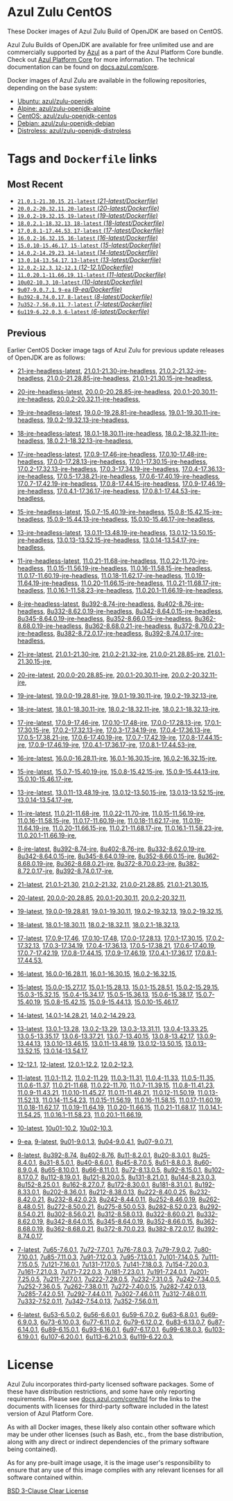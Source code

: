 Azul Zulu CentOS
================

These Docker images of Azul Zulu Build of OpenJDK are based on CentOS.

Azul Zulu Builds of OpenJDK are available for free unlimited use and are commercially supported by [Azul][1] as a part of the Azul Platform Core bundle.
                                Check out [Azul Platform Core][2] for more information. The technical documentation can be found on [docs.azul.com/core][3].

Docker images of Azul Zulu are available in the following repositories, depending on the base system:

  * [Ubuntu: azul/zulu-openjdk][4]
  * [Alpine: azul/zulu-openjdk-alpine][5]
  * [CentOS: azul/zulu-openjdk-centos][6]
  * [Debian: azul/zulu-openjdk-debian][7]
  * [Distroless: azul/zulu-openjdk-distroless][8]

Tags and `Dockerfile` links
===========================

Most Recent
-----------

 
   * [`21.0.1-21.30.15`, `21-latest` (*21-latest/Dockerfile)*][11]
   * [`20.0.2-20.32.11`, `20-latest` (*20-latest/Dockerfile)*][26]
   * [`19.0.2-19.32.15`, `19-latest` (*19-latest/Dockerfile)*][38]
   * [`18.0.2.1-18.32.13`, `18-latest` (*18-latest/Dockerfile)*][51]
   * [`17.0.8.1-17.44.53`, `17-latest` (*17-latest/Dockerfile)*][63]
   * [`16.0.2-16.32.15`, `16-latest` (*16-latest/Dockerfile)*][108]
   * [`15.0.10-15.46.17`, `15-latest` (*15-latest/Dockerfile)*][116]
   * [`14.0.2-14.29.23`, `14-latest` (*14-latest/Dockerfile)*][139]
   * [`13.0.14-13.54.17`, `13-latest` (*13-latest/Dockerfile)*][142]
   * [`12.0.2-12.3`, `12-12.1` (*12-12.1/Dockerfile)*][167]
   * [`11.0.20.1-11.66.19`, `11-latest` (*11-latest/Dockerfile)*][171]
   * [`10u02-10.3`, `10-latest` (*10-latest/Dockerfile)*][222]
   * [`9u07-9.0.7.1`, `9-ea` (*9-ea/Dockerfile)*][225]
   * [`8u392-8.74.0.17`, `8-latest` (*8-latest/Dockerfile)*][230]
   * [`7u352-7.56.0.11`, `7-latest` (*7-latest/Dockerfile)*][303]
   * [`6u119-6.22.0.3`, `6-latest` (*6-latest/Dockerfile)*][338]

Previous
--------

Earlier CentOS Docker image tags of Azul Zulu for previous update releases of OpenJDK are as follows:


  * [21-jre-headless-latest][21],
  [21.0.1-21.30-jre-headless][22],
  [21.0.2-21.32-jre-headless][23],
  [21.0.0-21.28.85-jre-headless][24],
  [21.0.1-21.30.15-jre-headless][25],
  
  * [20-jre-headless-latest][34],
  [20.0.0-20.28.85-jre-headless][35],
  [20.0.1-20.30.11-jre-headless][36],
  [20.0.2-20.32.11-jre-headless][37],
  
  * [19-jre-headless-latest][47],
  [19.0.0-19.28.81-jre-headless][48],
  [19.0.1-19.30.11-jre-headless][49],
  [19.0.2-19.32.13-jre-headless][50],
  
  * [18-jre-headless-latest][59],
  [18.0.1-18.30.11-jre-headless][60],
  [18.0.2-18.32.11-jre-headless][61],
  [18.0.2.1-18.32.13-jre-headless][62],
  
  * [17-jre-headless-latest][93],
  [17.0.9-17.46-jre-headless][94],
  [17.0.10-17.48-jre-headless][95],
  [17.0.0-17.28.13-jre-headless][96],
  [17.0.1-17.30.15-jre-headless][97],
  [17.0.2-17.32.13-jre-headless][98],
  [17.0.3-17.34.19-jre-headless][99],
  [17.0.4-17.36.13-jre-headless][100],
  [17.0.5-17.38.21-jre-headless][101],
  [17.0.6-17.40.19-jre-headless][102],
  [17.0.7-17.42.19-jre-headless][103],
  [17.0.8-17.44.15-jre-headless][104],
  [17.0.9-17.46.19-jre-headless][105],
  [17.0.4.1-17.36.17-jre-headless][106],
  [17.0.8.1-17.44.53-jre-headless][107],
  
  * [15-jre-headless-latest][134],
  [15.0.7-15.40.19-jre-headless][135],
  [15.0.8-15.42.15-jre-headless][136],
  [15.0.9-15.44.13-jre-headless][137],
  [15.0.10-15.46.17-jre-headless][138],
  
  * [13-jre-headless-latest][162],
  [13.0.11-13.48.19-jre-headless][163],
  [13.0.12-13.50.15-jre-headless][164],
  [13.0.13-13.52.15-jre-headless][165],
  [13.0.14-13.54.17-jre-headless][166],
  
  * [11-jre-headless-latest][208],
  [11.0.21-11.68-jre-headless][211],
  [11.0.22-11.70-jre-headless][212],
  [11.0.15-11.56.19-jre-headless][213],
  [11.0.16-11.58.15-jre-headless][214],
  [11.0.17-11.60.19-jre-headless][215],
  [11.0.18-11.62.17-jre-headless][216],
  [11.0.19-11.64.19-jre-headless][217],
  [11.0.20-11.66.15-jre-headless][218],
  [11.0.21-11.68.17-jre-headless][219],
  [11.0.16.1-11.58.23-jre-headless][220],
  [11.0.20.1-11.66.19-jre-headless][221],
  
  * [8-jre-headless-latest][291],
  [8u392-8.74-jre-headless][292],
  [8u402-8.76-jre-headless][293],
  [8u332-8.62.0.19-jre-headless][294],
  [8u342-8.64.0.15-jre-headless][295],
  [8u345-8.64.0.19-jre-headless][296],
  [8u352-8.66.0.15-jre-headless][297],
  [8u362-8.68.0.19-jre-headless][298],
  [8u362-8.68.0.21-jre-headless][299],
  [8u372-8.70.0.23-jre-headless][300],
  [8u382-8.72.0.17-jre-headless][301],
  [8u392-8.74.0.17-jre-headless][302],
  
  * [21-jre-latest][14],
  [21.0.1-21.30-jre][17],
  [21.0.2-21.32-jre][18],
  [21.0.0-21.28.85-jre][19],
  [21.0.1-21.30.15-jre][20],
  
  * [20-jre-latest][27],
  [20.0.0-20.28.85-jre][31],
  [20.0.1-20.30.11-jre][32],
  [20.0.2-20.32.11-jre][33],
  
  * [19-jre-latest][39],
  [19.0.0-19.28.81-jre][44],
  [19.0.1-19.30.11-jre][45],
  [19.0.2-19.32.13-jre][46],
  
  * [18-jre-latest][52],
  [18.0.1-18.30.11-jre][56],
  [18.0.2-18.32.11-jre][57],
  [18.0.2.1-18.32.13-jre][58],
  
  * [17-jre-latest][65],
  [17.0.9-17.46-jre][77],
  [17.0.10-17.48-jre][78],
  [17.0.0-17.28.13-jre][81],
  [17.0.1-17.30.15-jre][82],
  [17.0.2-17.32.13-jre][83],
  [17.0.3-17.34.19-jre][84],
  [17.0.4-17.36.13-jre][85],
  [17.0.5-17.38.21-jre][86],
  [17.0.6-17.40.19-jre][87],
  [17.0.7-17.42.19-jre][88],
  [17.0.8-17.44.15-jre][89],
  [17.0.9-17.46.19-jre][90],
  [17.0.4.1-17.36.17-jre][91],
  [17.0.8.1-17.44.53-jre][92],
  
  * [16-jre-latest][109],
  [16.0.0-16.28.11-jre][113],
  [16.0.1-16.30.15-jre][114],
  [16.0.2-16.32.15-jre][115],
  
  * [15-jre-latest][117],
  [15.0.7-15.40.19-jre][130],
  [15.0.8-15.42.15-jre][131],
  [15.0.9-15.44.13-jre][132],
  [15.0.10-15.46.17-jre][133],
  
  * [13-jre-latest][145],
  [13.0.11-13.48.19-jre][158],
  [13.0.12-13.50.15-jre][159],
  [13.0.13-13.52.15-jre][160],
  [13.0.14-13.54.17-jre][161],
  
  * [11-jre-latest][178],
  [11.0.21-11.68-jre][196],
  [11.0.22-11.70-jre][197],
  [11.0.15-11.56.19-jre][201],
  [11.0.16-11.58.15-jre][202],
  [11.0.17-11.60.19-jre][203],
  [11.0.18-11.62.17-jre][204],
  [11.0.19-11.64.19-jre][205],
  [11.0.20-11.66.15-jre][206],
  [11.0.21-11.68.17-jre][207],
  [11.0.16.1-11.58.23-jre][209],
  [11.0.20.1-11.66.19-jre][210],
  
  * [8-jre-latest][233],
  [8u392-8.74-jre][257],
  [8u402-8.76-jre][258],
  [8u332-8.62.0.19-jre][282],
  [8u342-8.64.0.15-jre][283],
  [8u345-8.64.0.19-jre][284],
  [8u352-8.66.0.15-jre][285],
  [8u362-8.68.0.19-jre][286],
  [8u362-8.68.0.21-jre][287],
  [8u372-8.70.0.23-jre][288],
  [8u382-8.72.0.17-jre][289],
  [8u392-8.74.0.17-jre][290],
  
  * [21-latest][11],
  [21.0.1-21.30][12],
  [21.0.2-21.32][13],
  [21.0.0-21.28.85][15],
  [21.0.1-21.30.15][16],
  
  * [20-latest][26],
  [20.0.0-20.28.85][28],
  [20.0.1-20.30.11][29],
  [20.0.2-20.32.11][30],
  
  * [19-latest][38],
  [19.0.0-19.28.81][40],
  [19.0.1-19.30.11][41],
  [19.0.2-19.32.13][42],
  [19.0.2-19.32.15][43],
  
  * [18-latest][51],
  [18.0.1-18.30.11][53],
  [18.0.2-18.32.11][54],
  [18.0.2.1-18.32.13][55],
  
  * [17-latest][63],
  [17.0.9-17.46][64],
  [17.0.10-17.48][66],
  [17.0.0-17.28.13][67],
  [17.0.1-17.30.15][68],
  [17.0.2-17.32.13][69],
  [17.0.3-17.34.19][70],
  [17.0.4-17.36.13][71],
  [17.0.5-17.38.21][72],
  [17.0.6-17.40.19][73],
  [17.0.7-17.42.19][74],
  [17.0.8-17.44.15][75],
  [17.0.9-17.46.19][76],
  [17.0.4.1-17.36.17][79],
  [17.0.8.1-17.44.53][80],
  
  * [16-latest][108],
  [16.0.0-16.28.11][110],
  [16.0.1-16.30.15][111],
  [16.0.2-16.32.15][112],
  
  * [15-latest][116],
  [15.0.0-15.27.17][118],
  [15.0.1-15.28.13][119],
  [15.0.1-15.28.51][120],
  [15.0.2-15.29.15][121],
  [15.0.3-15.32.15][122],
  [15.0.4-15.34.17][123],
  [15.0.5-15.36.13][124],
  [15.0.6-15.38.17][125],
  [15.0.7-15.40.19][126],
  [15.0.8-15.42.15][127],
  [15.0.9-15.44.13][128],
  [15.0.10-15.46.17][129],
  
  * [14-latest][139],
  [14.0.1-14.28.21][140],
  [14.0.2-14.29.23][141],
  
  * [13-latest][142],
  [13.0.1-13.28][143],
  [13.0.2-13.29][144],
  [13.0.3-13.31.11][146],
  [13.0.4-13.33.25][147],
  [13.0.5-13.35.17][148],
  [13.0.6-13.37.21][149],
  [13.0.7-13.40.15][150],
  [13.0.8-13.42.17][151],
  [13.0.9-13.44.13][152],
  [13.0.10-13.46.15][153],
  [13.0.11-13.48.19][154],
  [13.0.12-13.50.15][155],
  [13.0.13-13.52.15][156],
  [13.0.14-13.54.17][157],
  
  * [12-12.1][167],
  [12-latest][168],
  [12.0.1-12.2][169],
  [12.0.2-12.3][170],
  
  * [11-latest][171],
  [11.0.1-11.2][172],
  [11.0.2-11.29][173],
  [11.0.3-11.31][174],
  [11.0.4-11.33][175],
  [11.0.5-11.35][176],
  [11.0.6-11.37][177],
  [11.0.21-11.68][179],
  [11.0.22-11.70][180],
  [11.0.7-11.39.15][181],
  [11.0.8-11.41.23][182],
  [11.0.9-11.43.21][183],
  [11.0.10-11.45.27][184],
  [11.0.11-11.48.21][185],
  [11.0.12-11.50.19][186],
  [11.0.13-11.52.13][187],
  [11.0.14-11.54.23][188],
  [11.0.15-11.56.19][189],
  [11.0.16-11.58.15][190],
  [11.0.17-11.60.19][191],
  [11.0.18-11.62.17][192],
  [11.0.19-11.64.19][193],
  [11.0.20-11.66.15][194],
  [11.0.21-11.68.17][195],
  [11.0.14.1-11.54.25][198],
  [11.0.16.1-11.58.23][199],
  [11.0.20.1-11.66.19][200],
  
  * [10-latest][222],
  [10u01-10.2][223],
  [10u02-10.3][224],
  
  * [9-ea][225],
  [9-latest][226],
  [9u01-9.0.1.3][227],
  [9u04-9.0.4.1][228],
  [9u07-9.0.7.1][229],
  
  * [8-latest][230],
  [8u392-8.74][231],
  [8u402-8.76][232],
  [8u11-8.2.0.1][234],
  [8u20-8.3.0.1][235],
  [8u25-8.4.0.1][236],
  [8u31-8.5.0.1][237],
  [8u40-8.6.0.1][238],
  [8u45-8.7.0.5][239],
  [8u51-8.8.0.3][240],
  [8u60-8.9.0.4][241],
  [8u65-8.10.0.1][242],
  [8u66-8.11.0.1][243],
  [8u72-8.13.0.5][244],
  [8u92-8.15.0.1][245],
  [8u102-8.17.0.7][246],
  [8u112-8.19.0.1][247],
  [8u121-8.20.0.5][248],
  [8u131-8.21.0.1][249],
  [8u144-8.23.0.3][250],
  [8u152-8.25.0.1][251],
  [8u162-8.27.0.7][252],
  [8u172-8.30.0.1][253],
  [8u181-8.31.0.1][254],
  [8u192-8.33.0.1][255],
  [8u202-8.36.0.1][256],
  [8u212-8.38.0.13][259],
  [8u222-8.40.0.25][260],
  [8u232-8.42.0.21][261],
  [8u232-8.42.0.23][262],
  [8u242-8.44.0.11][263],
  [8u252-8.46.0.19][264],
  [8u262-8.48.0.51][265],
  [8u272-8.50.0.21][266],
  [8u275-8.50.0.53][267],
  [8u282-8.52.0.23][268],
  [8u292-8.54.0.21][269],
  [8u302-8.56.0.21][270],
  [8u312-8.58.0.13][271],
  [8u322-8.60.0.21][272],
  [8u332-8.62.0.19][273],
  [8u342-8.64.0.15][274],
  [8u345-8.64.0.19][275],
  [8u352-8.66.0.15][276],
  [8u362-8.68.0.19][277],
  [8u362-8.68.0.21][278],
  [8u372-8.70.0.23][279],
  [8u382-8.72.0.17][280],
  [8u392-8.74.0.17][281],
  
  * [7-latest][303],
  [7u65-7.6.0.1][304],
  [7u72-7.7.0.1][305],
  [7u76-7.8.0.3][306],
  [7u79-7.9.0.2][307],
  [7u80-7.10.0.1][308],
  [7u85-7.11.0.3][309],
  [7u91-7.12.0.3][310],
  [7u95-7.13.0.1][311],
  [7u101-7.14.0.5][312],
  [7u111-7.15.0.5][313],
  [7u121-7.16.0.1][314],
  [7u131-7.17.0.5][315],
  [7u141-7.18.0.3][316],
  [7u154-7.20.0.3][317],
  [7u161-7.21.0.3][318],
  [7u171-7.22.0.3][319],
  [7u181-7.23.0.1][320],
  [7u191-7.24.0.1][321],
  [7u201-7.25.0.5][322],
  [7u211-7.27.0.1][323],
  [7u222-7.29.0.5][324],
  [7u232-7.31.0.5][325],
  [7u242-7.34.0.5][326],
  [7u252-7.36.0.5][327],
  [7u262-7.38.0.11][328],
  [7u272-7.40.0.15][329],
  [7u282-7.42.0.13][330],
  [7u285-7.42.0.51][331],
  [7u292-7.44.0.11][332],
  [7u302-7.46.0.11][333],
  [7u312-7.48.0.11][334],
  [7u332-7.52.0.11][335],
  [7u342-7.54.0.13][336],
  [7u352-7.56.0.11][337],
  
  * [6-latest][338],
  [6u53-6.5.0.2][339],
  [6u56-6.6.0.1][340],
  [6u59-6.7.0.2][341],
  [6u63-6.8.0.1][342],
  [6u69-6.9.0.3][343],
  [6u73-6.10.0.3][344],
  [6u77-6.11.0.2][345],
  [6u79-6.12.0.2][346],
  [6u83-6.13.0.7][347],
  [6u87-6.14.0.1][348],
  [6u89-6.15.0.1][349],
  [6u93-6.16.0.1][350],
  [6u97-6.17.0.1][351],
  [6u99-6.18.0.3][352],
  [6u103-6.19.0.1][353],
  [6u107-6.20.0.1][354],
  [6u113-6.21.0.3][355],
  [6u119-6.22.0.3][356],
  

License
=======

Azul Zulu incorporates third-party licensed software packages. Some of these have distribution restrictions, and some have only reporting requirements. Please see [docs.azul.com/core/tpl][9] for the links to the documents with licenses for third-party software included in the latest version of Azul Platform Core.

As with all Docker images, these likely also contain other software which may be under other licenses (such as Bash, etc., from the base distribution, along with any direct or indirect dependencies of the primary software being contained).

As for any pre-built image usage, it is the image user's responsibility to ensure that any use of this image complies with any relevant licenses for all software contained within.

[BSD 3-Clause Clear License][10]

  [1]: https://www.azul.com/
  [2]: https://www.azul.com/products/core/
  [3]: https://docs.azul.com/core/
  [4]: https://hub.docker.com/r/azul/zulu-openjdk
  [5]: https://hub.docker.com/r/azul/zulu-openjdk-alpine
  [6]: https://hub.docker.com/r/azul/zulu-openjdk-centos
  [7]: https://hub.docker.com/r/azul/zulu-openjdk-debian
  [8]: https://hub.docker.com/r/azul/zulu-openjdk-distroless
  [9]: https://docs.azul.com/core/tpl
  [10]: https://github.com/zulu-openjdk/zulu-openjdk/blob/master/LICENSE.txt


  [21]: https://github.com/zulu-openjdk/zulu-openjdk/blob/master/centos/21-jre-headless-latest/Dockerfile
  [22]: https://github.com/zulu-openjdk/zulu-openjdk/blob/master/centos/21.0.1-21.30-jre-headless/Dockerfile
  [23]: https://github.com/zulu-openjdk/zulu-openjdk/blob/master/centos/21.0.2-21.32-jre-headless/Dockerfile
  [24]: https://github.com/zulu-openjdk/zulu-openjdk/blob/master/centos/21.0.0-21.28.85-jre-headless/Dockerfile
  [25]: https://github.com/zulu-openjdk/zulu-openjdk/blob/master/centos/21.0.1-21.30.15-jre-headless/Dockerfile
  
  [34]: https://github.com/zulu-openjdk/zulu-openjdk/blob/master/centos/20-jre-headless-latest/Dockerfile
  [35]: https://github.com/zulu-openjdk/zulu-openjdk/blob/master/centos/20.0.0-20.28.85-jre-headless/Dockerfile
  [36]: https://github.com/zulu-openjdk/zulu-openjdk/blob/master/centos/20.0.1-20.30.11-jre-headless/Dockerfile
  [37]: https://github.com/zulu-openjdk/zulu-openjdk/blob/master/centos/20.0.2-20.32.11-jre-headless/Dockerfile
  
  [47]: https://github.com/zulu-openjdk/zulu-openjdk/blob/master/centos/19-jre-headless-latest/Dockerfile
  [48]: https://github.com/zulu-openjdk/zulu-openjdk/blob/master/centos/19.0.0-19.28.81-jre-headless/Dockerfile
  [49]: https://github.com/zulu-openjdk/zulu-openjdk/blob/master/centos/19.0.1-19.30.11-jre-headless/Dockerfile
  [50]: https://github.com/zulu-openjdk/zulu-openjdk/blob/master/centos/19.0.2-19.32.13-jre-headless/Dockerfile
  
  [59]: https://github.com/zulu-openjdk/zulu-openjdk/blob/master/centos/18-jre-headless-latest/Dockerfile
  [60]: https://github.com/zulu-openjdk/zulu-openjdk/blob/master/centos/18.0.1-18.30.11-jre-headless/Dockerfile
  [61]: https://github.com/zulu-openjdk/zulu-openjdk/blob/master/centos/18.0.2-18.32.11-jre-headless/Dockerfile
  [62]: https://github.com/zulu-openjdk/zulu-openjdk/blob/master/centos/18.0.2.1-18.32.13-jre-headless/Dockerfile
  
  [93]: https://github.com/zulu-openjdk/zulu-openjdk/blob/master/centos/17-jre-headless-latest/Dockerfile
  [94]: https://github.com/zulu-openjdk/zulu-openjdk/blob/master/centos/17.0.9-17.46-jre-headless/Dockerfile
  [95]: https://github.com/zulu-openjdk/zulu-openjdk/blob/master/centos/17.0.10-17.48-jre-headless/Dockerfile
  [96]: https://github.com/zulu-openjdk/zulu-openjdk/blob/master/centos/17.0.0-17.28.13-jre-headless/Dockerfile
  [97]: https://github.com/zulu-openjdk/zulu-openjdk/blob/master/centos/17.0.1-17.30.15-jre-headless/Dockerfile
  [98]: https://github.com/zulu-openjdk/zulu-openjdk/blob/master/centos/17.0.2-17.32.13-jre-headless/Dockerfile
  [99]: https://github.com/zulu-openjdk/zulu-openjdk/blob/master/centos/17.0.3-17.34.19-jre-headless/Dockerfile
  [100]: https://github.com/zulu-openjdk/zulu-openjdk/blob/master/centos/17.0.4-17.36.13-jre-headless/Dockerfile
  [101]: https://github.com/zulu-openjdk/zulu-openjdk/blob/master/centos/17.0.5-17.38.21-jre-headless/Dockerfile
  [102]: https://github.com/zulu-openjdk/zulu-openjdk/blob/master/centos/17.0.6-17.40.19-jre-headless/Dockerfile
  [103]: https://github.com/zulu-openjdk/zulu-openjdk/blob/master/centos/17.0.7-17.42.19-jre-headless/Dockerfile
  [104]: https://github.com/zulu-openjdk/zulu-openjdk/blob/master/centos/17.0.8-17.44.15-jre-headless/Dockerfile
  [105]: https://github.com/zulu-openjdk/zulu-openjdk/blob/master/centos/17.0.9-17.46.19-jre-headless/Dockerfile
  [106]: https://github.com/zulu-openjdk/zulu-openjdk/blob/master/centos/17.0.4.1-17.36.17-jre-headless/Dockerfile
  [107]: https://github.com/zulu-openjdk/zulu-openjdk/blob/master/centos/17.0.8.1-17.44.53-jre-headless/Dockerfile
  
  [134]: https://github.com/zulu-openjdk/zulu-openjdk/blob/master/centos/15-jre-headless-latest/Dockerfile
  [135]: https://github.com/zulu-openjdk/zulu-openjdk/blob/master/centos/15.0.7-15.40.19-jre-headless/Dockerfile
  [136]: https://github.com/zulu-openjdk/zulu-openjdk/blob/master/centos/15.0.8-15.42.15-jre-headless/Dockerfile
  [137]: https://github.com/zulu-openjdk/zulu-openjdk/blob/master/centos/15.0.9-15.44.13-jre-headless/Dockerfile
  [138]: https://github.com/zulu-openjdk/zulu-openjdk/blob/master/centos/15.0.10-15.46.17-jre-headless/Dockerfile
  
  [162]: https://github.com/zulu-openjdk/zulu-openjdk/blob/master/centos/13-jre-headless-latest/Dockerfile
  [163]: https://github.com/zulu-openjdk/zulu-openjdk/blob/master/centos/13.0.11-13.48.19-jre-headless/Dockerfile
  [164]: https://github.com/zulu-openjdk/zulu-openjdk/blob/master/centos/13.0.12-13.50.15-jre-headless/Dockerfile
  [165]: https://github.com/zulu-openjdk/zulu-openjdk/blob/master/centos/13.0.13-13.52.15-jre-headless/Dockerfile
  [166]: https://github.com/zulu-openjdk/zulu-openjdk/blob/master/centos/13.0.14-13.54.17-jre-headless/Dockerfile
  
  [208]: https://github.com/zulu-openjdk/zulu-openjdk/blob/master/centos/11-jre-headless-latest/Dockerfile
  [211]: https://github.com/zulu-openjdk/zulu-openjdk/blob/master/centos/11.0.21-11.68-jre-headless/Dockerfile
  [212]: https://github.com/zulu-openjdk/zulu-openjdk/blob/master/centos/11.0.22-11.70-jre-headless/Dockerfile
  [213]: https://github.com/zulu-openjdk/zulu-openjdk/blob/master/centos/11.0.15-11.56.19-jre-headless/Dockerfile
  [214]: https://github.com/zulu-openjdk/zulu-openjdk/blob/master/centos/11.0.16-11.58.15-jre-headless/Dockerfile
  [215]: https://github.com/zulu-openjdk/zulu-openjdk/blob/master/centos/11.0.17-11.60.19-jre-headless/Dockerfile
  [216]: https://github.com/zulu-openjdk/zulu-openjdk/blob/master/centos/11.0.18-11.62.17-jre-headless/Dockerfile
  [217]: https://github.com/zulu-openjdk/zulu-openjdk/blob/master/centos/11.0.19-11.64.19-jre-headless/Dockerfile
  [218]: https://github.com/zulu-openjdk/zulu-openjdk/blob/master/centos/11.0.20-11.66.15-jre-headless/Dockerfile
  [219]: https://github.com/zulu-openjdk/zulu-openjdk/blob/master/centos/11.0.21-11.68.17-jre-headless/Dockerfile
  [220]: https://github.com/zulu-openjdk/zulu-openjdk/blob/master/centos/11.0.16.1-11.58.23-jre-headless/Dockerfile
  [221]: https://github.com/zulu-openjdk/zulu-openjdk/blob/master/centos/11.0.20.1-11.66.19-jre-headless/Dockerfile
  
  [291]: https://github.com/zulu-openjdk/zulu-openjdk/blob/master/centos/8-jre-headless-latest/Dockerfile
  [292]: https://github.com/zulu-openjdk/zulu-openjdk/blob/master/centos/8u392-8.74-jre-headless/Dockerfile
  [293]: https://github.com/zulu-openjdk/zulu-openjdk/blob/master/centos/8u402-8.76-jre-headless/Dockerfile
  [294]: https://github.com/zulu-openjdk/zulu-openjdk/blob/master/centos/8u332-8.62.0.19-jre-headless/Dockerfile
  [295]: https://github.com/zulu-openjdk/zulu-openjdk/blob/master/centos/8u342-8.64.0.15-jre-headless/Dockerfile
  [296]: https://github.com/zulu-openjdk/zulu-openjdk/blob/master/centos/8u345-8.64.0.19-jre-headless/Dockerfile
  [297]: https://github.com/zulu-openjdk/zulu-openjdk/blob/master/centos/8u352-8.66.0.15-jre-headless/Dockerfile
  [298]: https://github.com/zulu-openjdk/zulu-openjdk/blob/master/centos/8u362-8.68.0.19-jre-headless/Dockerfile
  [299]: https://github.com/zulu-openjdk/zulu-openjdk/blob/master/centos/8u362-8.68.0.21-jre-headless/Dockerfile
  [300]: https://github.com/zulu-openjdk/zulu-openjdk/blob/master/centos/8u372-8.70.0.23-jre-headless/Dockerfile
  [301]: https://github.com/zulu-openjdk/zulu-openjdk/blob/master/centos/8u382-8.72.0.17-jre-headless/Dockerfile
  [302]: https://github.com/zulu-openjdk/zulu-openjdk/blob/master/centos/8u392-8.74.0.17-jre-headless/Dockerfile
  
  [14]: https://github.com/zulu-openjdk/zulu-openjdk/blob/master/centos/21-jre-latest/Dockerfile
  [17]: https://github.com/zulu-openjdk/zulu-openjdk/blob/master/centos/21.0.1-21.30-jre/Dockerfile
  [18]: https://github.com/zulu-openjdk/zulu-openjdk/blob/master/centos/21.0.2-21.32-jre/Dockerfile
  [19]: https://github.com/zulu-openjdk/zulu-openjdk/blob/master/centos/21.0.0-21.28.85-jre/Dockerfile
  [20]: https://github.com/zulu-openjdk/zulu-openjdk/blob/master/centos/21.0.1-21.30.15-jre/Dockerfile
  
  [27]: https://github.com/zulu-openjdk/zulu-openjdk/blob/master/centos/20-jre-latest/Dockerfile
  [31]: https://github.com/zulu-openjdk/zulu-openjdk/blob/master/centos/20.0.0-20.28.85-jre/Dockerfile
  [32]: https://github.com/zulu-openjdk/zulu-openjdk/blob/master/centos/20.0.1-20.30.11-jre/Dockerfile
  [33]: https://github.com/zulu-openjdk/zulu-openjdk/blob/master/centos/20.0.2-20.32.11-jre/Dockerfile
  
  [39]: https://github.com/zulu-openjdk/zulu-openjdk/blob/master/centos/19-jre-latest/Dockerfile
  [44]: https://github.com/zulu-openjdk/zulu-openjdk/blob/master/centos/19.0.0-19.28.81-jre/Dockerfile
  [45]: https://github.com/zulu-openjdk/zulu-openjdk/blob/master/centos/19.0.1-19.30.11-jre/Dockerfile
  [46]: https://github.com/zulu-openjdk/zulu-openjdk/blob/master/centos/19.0.2-19.32.13-jre/Dockerfile
  
  [52]: https://github.com/zulu-openjdk/zulu-openjdk/blob/master/centos/18-jre-latest/Dockerfile
  [56]: https://github.com/zulu-openjdk/zulu-openjdk/blob/master/centos/18.0.1-18.30.11-jre/Dockerfile
  [57]: https://github.com/zulu-openjdk/zulu-openjdk/blob/master/centos/18.0.2-18.32.11-jre/Dockerfile
  [58]: https://github.com/zulu-openjdk/zulu-openjdk/blob/master/centos/18.0.2.1-18.32.13-jre/Dockerfile
  
  [65]: https://github.com/zulu-openjdk/zulu-openjdk/blob/master/centos/17-jre-latest/Dockerfile
  [77]: https://github.com/zulu-openjdk/zulu-openjdk/blob/master/centos/17.0.9-17.46-jre/Dockerfile
  [78]: https://github.com/zulu-openjdk/zulu-openjdk/blob/master/centos/17.0.10-17.48-jre/Dockerfile
  [81]: https://github.com/zulu-openjdk/zulu-openjdk/blob/master/centos/17.0.0-17.28.13-jre/Dockerfile
  [82]: https://github.com/zulu-openjdk/zulu-openjdk/blob/master/centos/17.0.1-17.30.15-jre/Dockerfile
  [83]: https://github.com/zulu-openjdk/zulu-openjdk/blob/master/centos/17.0.2-17.32.13-jre/Dockerfile
  [84]: https://github.com/zulu-openjdk/zulu-openjdk/blob/master/centos/17.0.3-17.34.19-jre/Dockerfile
  [85]: https://github.com/zulu-openjdk/zulu-openjdk/blob/master/centos/17.0.4-17.36.13-jre/Dockerfile
  [86]: https://github.com/zulu-openjdk/zulu-openjdk/blob/master/centos/17.0.5-17.38.21-jre/Dockerfile
  [87]: https://github.com/zulu-openjdk/zulu-openjdk/blob/master/centos/17.0.6-17.40.19-jre/Dockerfile
  [88]: https://github.com/zulu-openjdk/zulu-openjdk/blob/master/centos/17.0.7-17.42.19-jre/Dockerfile
  [89]: https://github.com/zulu-openjdk/zulu-openjdk/blob/master/centos/17.0.8-17.44.15-jre/Dockerfile
  [90]: https://github.com/zulu-openjdk/zulu-openjdk/blob/master/centos/17.0.9-17.46.19-jre/Dockerfile
  [91]: https://github.com/zulu-openjdk/zulu-openjdk/blob/master/centos/17.0.4.1-17.36.17-jre/Dockerfile
  [92]: https://github.com/zulu-openjdk/zulu-openjdk/blob/master/centos/17.0.8.1-17.44.53-jre/Dockerfile
  
  [109]: https://github.com/zulu-openjdk/zulu-openjdk/blob/master/centos/16-jre-latest/Dockerfile
  [113]: https://github.com/zulu-openjdk/zulu-openjdk/blob/master/centos/16.0.0-16.28.11-jre/Dockerfile
  [114]: https://github.com/zulu-openjdk/zulu-openjdk/blob/master/centos/16.0.1-16.30.15-jre/Dockerfile
  [115]: https://github.com/zulu-openjdk/zulu-openjdk/blob/master/centos/16.0.2-16.32.15-jre/Dockerfile
  
  [117]: https://github.com/zulu-openjdk/zulu-openjdk/blob/master/centos/15-jre-latest/Dockerfile
  [130]: https://github.com/zulu-openjdk/zulu-openjdk/blob/master/centos/15.0.7-15.40.19-jre/Dockerfile
  [131]: https://github.com/zulu-openjdk/zulu-openjdk/blob/master/centos/15.0.8-15.42.15-jre/Dockerfile
  [132]: https://github.com/zulu-openjdk/zulu-openjdk/blob/master/centos/15.0.9-15.44.13-jre/Dockerfile
  [133]: https://github.com/zulu-openjdk/zulu-openjdk/blob/master/centos/15.0.10-15.46.17-jre/Dockerfile
  
  [145]: https://github.com/zulu-openjdk/zulu-openjdk/blob/master/centos/13-jre-latest/Dockerfile
  [158]: https://github.com/zulu-openjdk/zulu-openjdk/blob/master/centos/13.0.11-13.48.19-jre/Dockerfile
  [159]: https://github.com/zulu-openjdk/zulu-openjdk/blob/master/centos/13.0.12-13.50.15-jre/Dockerfile
  [160]: https://github.com/zulu-openjdk/zulu-openjdk/blob/master/centos/13.0.13-13.52.15-jre/Dockerfile
  [161]: https://github.com/zulu-openjdk/zulu-openjdk/blob/master/centos/13.0.14-13.54.17-jre/Dockerfile
  
  [178]: https://github.com/zulu-openjdk/zulu-openjdk/blob/master/centos/11-jre-latest/Dockerfile
  [196]: https://github.com/zulu-openjdk/zulu-openjdk/blob/master/centos/11.0.21-11.68-jre/Dockerfile
  [197]: https://github.com/zulu-openjdk/zulu-openjdk/blob/master/centos/11.0.22-11.70-jre/Dockerfile
  [201]: https://github.com/zulu-openjdk/zulu-openjdk/blob/master/centos/11.0.15-11.56.19-jre/Dockerfile
  [202]: https://github.com/zulu-openjdk/zulu-openjdk/blob/master/centos/11.0.16-11.58.15-jre/Dockerfile
  [203]: https://github.com/zulu-openjdk/zulu-openjdk/blob/master/centos/11.0.17-11.60.19-jre/Dockerfile
  [204]: https://github.com/zulu-openjdk/zulu-openjdk/blob/master/centos/11.0.18-11.62.17-jre/Dockerfile
  [205]: https://github.com/zulu-openjdk/zulu-openjdk/blob/master/centos/11.0.19-11.64.19-jre/Dockerfile
  [206]: https://github.com/zulu-openjdk/zulu-openjdk/blob/master/centos/11.0.20-11.66.15-jre/Dockerfile
  [207]: https://github.com/zulu-openjdk/zulu-openjdk/blob/master/centos/11.0.21-11.68.17-jre/Dockerfile
  [209]: https://github.com/zulu-openjdk/zulu-openjdk/blob/master/centos/11.0.16.1-11.58.23-jre/Dockerfile
  [210]: https://github.com/zulu-openjdk/zulu-openjdk/blob/master/centos/11.0.20.1-11.66.19-jre/Dockerfile
  
  [233]: https://github.com/zulu-openjdk/zulu-openjdk/blob/master/centos/8-jre-latest/Dockerfile
  [257]: https://github.com/zulu-openjdk/zulu-openjdk/blob/master/centos/8u392-8.74-jre/Dockerfile
  [258]: https://github.com/zulu-openjdk/zulu-openjdk/blob/master/centos/8u402-8.76-jre/Dockerfile
  [282]: https://github.com/zulu-openjdk/zulu-openjdk/blob/master/centos/8u332-8.62.0.19-jre/Dockerfile
  [283]: https://github.com/zulu-openjdk/zulu-openjdk/blob/master/centos/8u342-8.64.0.15-jre/Dockerfile
  [284]: https://github.com/zulu-openjdk/zulu-openjdk/blob/master/centos/8u345-8.64.0.19-jre/Dockerfile
  [285]: https://github.com/zulu-openjdk/zulu-openjdk/blob/master/centos/8u352-8.66.0.15-jre/Dockerfile
  [286]: https://github.com/zulu-openjdk/zulu-openjdk/blob/master/centos/8u362-8.68.0.19-jre/Dockerfile
  [287]: https://github.com/zulu-openjdk/zulu-openjdk/blob/master/centos/8u362-8.68.0.21-jre/Dockerfile
  [288]: https://github.com/zulu-openjdk/zulu-openjdk/blob/master/centos/8u372-8.70.0.23-jre/Dockerfile
  [289]: https://github.com/zulu-openjdk/zulu-openjdk/blob/master/centos/8u382-8.72.0.17-jre/Dockerfile
  [290]: https://github.com/zulu-openjdk/zulu-openjdk/blob/master/centos/8u392-8.74.0.17-jre/Dockerfile
  
  [11]: https://github.com/zulu-openjdk/zulu-openjdk/blob/master/centos/21-latest/Dockerfile
  [12]: https://github.com/zulu-openjdk/zulu-openjdk/blob/master/centos/21.0.1-21.30/Dockerfile
  [13]: https://github.com/zulu-openjdk/zulu-openjdk/blob/master/centos/21.0.2-21.32/Dockerfile
  [15]: https://github.com/zulu-openjdk/zulu-openjdk/blob/master/centos/21.0.0-21.28.85/Dockerfile
  [16]: https://github.com/zulu-openjdk/zulu-openjdk/blob/master/centos/21.0.1-21.30.15/Dockerfile
  
  [26]: https://github.com/zulu-openjdk/zulu-openjdk/blob/master/centos/20-latest/Dockerfile
  [28]: https://github.com/zulu-openjdk/zulu-openjdk/blob/master/centos/20.0.0-20.28.85/Dockerfile
  [29]: https://github.com/zulu-openjdk/zulu-openjdk/blob/master/centos/20.0.1-20.30.11/Dockerfile
  [30]: https://github.com/zulu-openjdk/zulu-openjdk/blob/master/centos/20.0.2-20.32.11/Dockerfile
  
  [38]: https://github.com/zulu-openjdk/zulu-openjdk/blob/master/centos/19-latest/Dockerfile
  [40]: https://github.com/zulu-openjdk/zulu-openjdk/blob/master/centos/19.0.0-19.28.81/Dockerfile
  [41]: https://github.com/zulu-openjdk/zulu-openjdk/blob/master/centos/19.0.1-19.30.11/Dockerfile
  [42]: https://github.com/zulu-openjdk/zulu-openjdk/blob/master/centos/19.0.2-19.32.13/Dockerfile
  [43]: https://github.com/zulu-openjdk/zulu-openjdk/blob/master/centos/19.0.2-19.32.15/Dockerfile
  
  [51]: https://github.com/zulu-openjdk/zulu-openjdk/blob/master/centos/18-latest/Dockerfile
  [53]: https://github.com/zulu-openjdk/zulu-openjdk/blob/master/centos/18.0.1-18.30.11/Dockerfile
  [54]: https://github.com/zulu-openjdk/zulu-openjdk/blob/master/centos/18.0.2-18.32.11/Dockerfile
  [55]: https://github.com/zulu-openjdk/zulu-openjdk/blob/master/centos/18.0.2.1-18.32.13/Dockerfile
  
  [63]: https://github.com/zulu-openjdk/zulu-openjdk/blob/master/centos/17-latest/Dockerfile
  [64]: https://github.com/zulu-openjdk/zulu-openjdk/blob/master/centos/17.0.9-17.46/Dockerfile
  [66]: https://github.com/zulu-openjdk/zulu-openjdk/blob/master/centos/17.0.10-17.48/Dockerfile
  [67]: https://github.com/zulu-openjdk/zulu-openjdk/blob/master/centos/17.0.0-17.28.13/Dockerfile
  [68]: https://github.com/zulu-openjdk/zulu-openjdk/blob/master/centos/17.0.1-17.30.15/Dockerfile
  [69]: https://github.com/zulu-openjdk/zulu-openjdk/blob/master/centos/17.0.2-17.32.13/Dockerfile
  [70]: https://github.com/zulu-openjdk/zulu-openjdk/blob/master/centos/17.0.3-17.34.19/Dockerfile
  [71]: https://github.com/zulu-openjdk/zulu-openjdk/blob/master/centos/17.0.4-17.36.13/Dockerfile
  [72]: https://github.com/zulu-openjdk/zulu-openjdk/blob/master/centos/17.0.5-17.38.21/Dockerfile
  [73]: https://github.com/zulu-openjdk/zulu-openjdk/blob/master/centos/17.0.6-17.40.19/Dockerfile
  [74]: https://github.com/zulu-openjdk/zulu-openjdk/blob/master/centos/17.0.7-17.42.19/Dockerfile
  [75]: https://github.com/zulu-openjdk/zulu-openjdk/blob/master/centos/17.0.8-17.44.15/Dockerfile
  [76]: https://github.com/zulu-openjdk/zulu-openjdk/blob/master/centos/17.0.9-17.46.19/Dockerfile
  [79]: https://github.com/zulu-openjdk/zulu-openjdk/blob/master/centos/17.0.4.1-17.36.17/Dockerfile
  [80]: https://github.com/zulu-openjdk/zulu-openjdk/blob/master/centos/17.0.8.1-17.44.53/Dockerfile
  
  [108]: https://github.com/zulu-openjdk/zulu-openjdk/blob/master/centos/16-latest/Dockerfile
  [110]: https://github.com/zulu-openjdk/zulu-openjdk/blob/master/centos/16.0.0-16.28.11/Dockerfile
  [111]: https://github.com/zulu-openjdk/zulu-openjdk/blob/master/centos/16.0.1-16.30.15/Dockerfile
  [112]: https://github.com/zulu-openjdk/zulu-openjdk/blob/master/centos/16.0.2-16.32.15/Dockerfile
  
  [116]: https://github.com/zulu-openjdk/zulu-openjdk/blob/master/centos/15-latest/Dockerfile
  [118]: https://github.com/zulu-openjdk/zulu-openjdk/blob/master/centos/15.0.0-15.27.17/Dockerfile
  [119]: https://github.com/zulu-openjdk/zulu-openjdk/blob/master/centos/15.0.1-15.28.13/Dockerfile
  [120]: https://github.com/zulu-openjdk/zulu-openjdk/blob/master/centos/15.0.1-15.28.51/Dockerfile
  [121]: https://github.com/zulu-openjdk/zulu-openjdk/blob/master/centos/15.0.2-15.29.15/Dockerfile
  [122]: https://github.com/zulu-openjdk/zulu-openjdk/blob/master/centos/15.0.3-15.32.15/Dockerfile
  [123]: https://github.com/zulu-openjdk/zulu-openjdk/blob/master/centos/15.0.4-15.34.17/Dockerfile
  [124]: https://github.com/zulu-openjdk/zulu-openjdk/blob/master/centos/15.0.5-15.36.13/Dockerfile
  [125]: https://github.com/zulu-openjdk/zulu-openjdk/blob/master/centos/15.0.6-15.38.17/Dockerfile
  [126]: https://github.com/zulu-openjdk/zulu-openjdk/blob/master/centos/15.0.7-15.40.19/Dockerfile
  [127]: https://github.com/zulu-openjdk/zulu-openjdk/blob/master/centos/15.0.8-15.42.15/Dockerfile
  [128]: https://github.com/zulu-openjdk/zulu-openjdk/blob/master/centos/15.0.9-15.44.13/Dockerfile
  [129]: https://github.com/zulu-openjdk/zulu-openjdk/blob/master/centos/15.0.10-15.46.17/Dockerfile
  
  [139]: https://github.com/zulu-openjdk/zulu-openjdk/blob/master/centos/14-latest/Dockerfile
  [140]: https://github.com/zulu-openjdk/zulu-openjdk/blob/master/centos/14.0.1-14.28.21/Dockerfile
  [141]: https://github.com/zulu-openjdk/zulu-openjdk/blob/master/centos/14.0.2-14.29.23/Dockerfile
  
  [142]: https://github.com/zulu-openjdk/zulu-openjdk/blob/master/centos/13-latest/Dockerfile
  [143]: https://github.com/zulu-openjdk/zulu-openjdk/blob/master/centos/13.0.1-13.28/Dockerfile
  [144]: https://github.com/zulu-openjdk/zulu-openjdk/blob/master/centos/13.0.2-13.29/Dockerfile
  [146]: https://github.com/zulu-openjdk/zulu-openjdk/blob/master/centos/13.0.3-13.31.11/Dockerfile
  [147]: https://github.com/zulu-openjdk/zulu-openjdk/blob/master/centos/13.0.4-13.33.25/Dockerfile
  [148]: https://github.com/zulu-openjdk/zulu-openjdk/blob/master/centos/13.0.5-13.35.17/Dockerfile
  [149]: https://github.com/zulu-openjdk/zulu-openjdk/blob/master/centos/13.0.6-13.37.21/Dockerfile
  [150]: https://github.com/zulu-openjdk/zulu-openjdk/blob/master/centos/13.0.7-13.40.15/Dockerfile
  [151]: https://github.com/zulu-openjdk/zulu-openjdk/blob/master/centos/13.0.8-13.42.17/Dockerfile
  [152]: https://github.com/zulu-openjdk/zulu-openjdk/blob/master/centos/13.0.9-13.44.13/Dockerfile
  [153]: https://github.com/zulu-openjdk/zulu-openjdk/blob/master/centos/13.0.10-13.46.15/Dockerfile
  [154]: https://github.com/zulu-openjdk/zulu-openjdk/blob/master/centos/13.0.11-13.48.19/Dockerfile
  [155]: https://github.com/zulu-openjdk/zulu-openjdk/blob/master/centos/13.0.12-13.50.15/Dockerfile
  [156]: https://github.com/zulu-openjdk/zulu-openjdk/blob/master/centos/13.0.13-13.52.15/Dockerfile
  [157]: https://github.com/zulu-openjdk/zulu-openjdk/blob/master/centos/13.0.14-13.54.17/Dockerfile
  
  [167]: https://github.com/zulu-openjdk/zulu-openjdk/blob/master/centos/12-12.1/Dockerfile
  [168]: https://github.com/zulu-openjdk/zulu-openjdk/blob/master/centos/12-latest/Dockerfile
  [169]: https://github.com/zulu-openjdk/zulu-openjdk/blob/master/centos/12.0.1-12.2/Dockerfile
  [170]: https://github.com/zulu-openjdk/zulu-openjdk/blob/master/centos/12.0.2-12.3/Dockerfile
  
  [171]: https://github.com/zulu-openjdk/zulu-openjdk/blob/master/centos/11-latest/Dockerfile
  [172]: https://github.com/zulu-openjdk/zulu-openjdk/blob/master/centos/11.0.1-11.2/Dockerfile
  [173]: https://github.com/zulu-openjdk/zulu-openjdk/blob/master/centos/11.0.2-11.29/Dockerfile
  [174]: https://github.com/zulu-openjdk/zulu-openjdk/blob/master/centos/11.0.3-11.31/Dockerfile
  [175]: https://github.com/zulu-openjdk/zulu-openjdk/blob/master/centos/11.0.4-11.33/Dockerfile
  [176]: https://github.com/zulu-openjdk/zulu-openjdk/blob/master/centos/11.0.5-11.35/Dockerfile
  [177]: https://github.com/zulu-openjdk/zulu-openjdk/blob/master/centos/11.0.6-11.37/Dockerfile
  [179]: https://github.com/zulu-openjdk/zulu-openjdk/blob/master/centos/11.0.21-11.68/Dockerfile
  [180]: https://github.com/zulu-openjdk/zulu-openjdk/blob/master/centos/11.0.22-11.70/Dockerfile
  [181]: https://github.com/zulu-openjdk/zulu-openjdk/blob/master/centos/11.0.7-11.39.15/Dockerfile
  [182]: https://github.com/zulu-openjdk/zulu-openjdk/blob/master/centos/11.0.8-11.41.23/Dockerfile
  [183]: https://github.com/zulu-openjdk/zulu-openjdk/blob/master/centos/11.0.9-11.43.21/Dockerfile
  [184]: https://github.com/zulu-openjdk/zulu-openjdk/blob/master/centos/11.0.10-11.45.27/Dockerfile
  [185]: https://github.com/zulu-openjdk/zulu-openjdk/blob/master/centos/11.0.11-11.48.21/Dockerfile
  [186]: https://github.com/zulu-openjdk/zulu-openjdk/blob/master/centos/11.0.12-11.50.19/Dockerfile
  [187]: https://github.com/zulu-openjdk/zulu-openjdk/blob/master/centos/11.0.13-11.52.13/Dockerfile
  [188]: https://github.com/zulu-openjdk/zulu-openjdk/blob/master/centos/11.0.14-11.54.23/Dockerfile
  [189]: https://github.com/zulu-openjdk/zulu-openjdk/blob/master/centos/11.0.15-11.56.19/Dockerfile
  [190]: https://github.com/zulu-openjdk/zulu-openjdk/blob/master/centos/11.0.16-11.58.15/Dockerfile
  [191]: https://github.com/zulu-openjdk/zulu-openjdk/blob/master/centos/11.0.17-11.60.19/Dockerfile
  [192]: https://github.com/zulu-openjdk/zulu-openjdk/blob/master/centos/11.0.18-11.62.17/Dockerfile
  [193]: https://github.com/zulu-openjdk/zulu-openjdk/blob/master/centos/11.0.19-11.64.19/Dockerfile
  [194]: https://github.com/zulu-openjdk/zulu-openjdk/blob/master/centos/11.0.20-11.66.15/Dockerfile
  [195]: https://github.com/zulu-openjdk/zulu-openjdk/blob/master/centos/11.0.21-11.68.17/Dockerfile
  [198]: https://github.com/zulu-openjdk/zulu-openjdk/blob/master/centos/11.0.14.1-11.54.25/Dockerfile
  [199]: https://github.com/zulu-openjdk/zulu-openjdk/blob/master/centos/11.0.16.1-11.58.23/Dockerfile
  [200]: https://github.com/zulu-openjdk/zulu-openjdk/blob/master/centos/11.0.20.1-11.66.19/Dockerfile
  
  [222]: https://github.com/zulu-openjdk/zulu-openjdk/blob/master/centos/10-latest/Dockerfile
  [223]: https://github.com/zulu-openjdk/zulu-openjdk/blob/master/centos/10u01-10.2/Dockerfile
  [224]: https://github.com/zulu-openjdk/zulu-openjdk/blob/master/centos/10u02-10.3/Dockerfile
  
  [225]: https://github.com/zulu-openjdk/zulu-openjdk/blob/master/centos/9-ea/Dockerfile
  [226]: https://github.com/zulu-openjdk/zulu-openjdk/blob/master/centos/9-latest/Dockerfile
  [227]: https://github.com/zulu-openjdk/zulu-openjdk/blob/master/centos/9u01-9.0.1.3/Dockerfile
  [228]: https://github.com/zulu-openjdk/zulu-openjdk/blob/master/centos/9u04-9.0.4.1/Dockerfile
  [229]: https://github.com/zulu-openjdk/zulu-openjdk/blob/master/centos/9u07-9.0.7.1/Dockerfile
  
  [230]: https://github.com/zulu-openjdk/zulu-openjdk/blob/master/centos/8-latest/Dockerfile
  [231]: https://github.com/zulu-openjdk/zulu-openjdk/blob/master/centos/8u392-8.74/Dockerfile
  [232]: https://github.com/zulu-openjdk/zulu-openjdk/blob/master/centos/8u402-8.76/Dockerfile
  [234]: https://github.com/zulu-openjdk/zulu-openjdk/blob/master/centos/8u11-8.2.0.1/Dockerfile
  [235]: https://github.com/zulu-openjdk/zulu-openjdk/blob/master/centos/8u20-8.3.0.1/Dockerfile
  [236]: https://github.com/zulu-openjdk/zulu-openjdk/blob/master/centos/8u25-8.4.0.1/Dockerfile
  [237]: https://github.com/zulu-openjdk/zulu-openjdk/blob/master/centos/8u31-8.5.0.1/Dockerfile
  [238]: https://github.com/zulu-openjdk/zulu-openjdk/blob/master/centos/8u40-8.6.0.1/Dockerfile
  [239]: https://github.com/zulu-openjdk/zulu-openjdk/blob/master/centos/8u45-8.7.0.5/Dockerfile
  [240]: https://github.com/zulu-openjdk/zulu-openjdk/blob/master/centos/8u51-8.8.0.3/Dockerfile
  [241]: https://github.com/zulu-openjdk/zulu-openjdk/blob/master/centos/8u60-8.9.0.4/Dockerfile
  [242]: https://github.com/zulu-openjdk/zulu-openjdk/blob/master/centos/8u65-8.10.0.1/Dockerfile
  [243]: https://github.com/zulu-openjdk/zulu-openjdk/blob/master/centos/8u66-8.11.0.1/Dockerfile
  [244]: https://github.com/zulu-openjdk/zulu-openjdk/blob/master/centos/8u72-8.13.0.5/Dockerfile
  [245]: https://github.com/zulu-openjdk/zulu-openjdk/blob/master/centos/8u92-8.15.0.1/Dockerfile
  [246]: https://github.com/zulu-openjdk/zulu-openjdk/blob/master/centos/8u102-8.17.0.7/Dockerfile
  [247]: https://github.com/zulu-openjdk/zulu-openjdk/blob/master/centos/8u112-8.19.0.1/Dockerfile
  [248]: https://github.com/zulu-openjdk/zulu-openjdk/blob/master/centos/8u121-8.20.0.5/Dockerfile
  [249]: https://github.com/zulu-openjdk/zulu-openjdk/blob/master/centos/8u131-8.21.0.1/Dockerfile
  [250]: https://github.com/zulu-openjdk/zulu-openjdk/blob/master/centos/8u144-8.23.0.3/Dockerfile
  [251]: https://github.com/zulu-openjdk/zulu-openjdk/blob/master/centos/8u152-8.25.0.1/Dockerfile
  [252]: https://github.com/zulu-openjdk/zulu-openjdk/blob/master/centos/8u162-8.27.0.7/Dockerfile
  [253]: https://github.com/zulu-openjdk/zulu-openjdk/blob/master/centos/8u172-8.30.0.1/Dockerfile
  [254]: https://github.com/zulu-openjdk/zulu-openjdk/blob/master/centos/8u181-8.31.0.1/Dockerfile
  [255]: https://github.com/zulu-openjdk/zulu-openjdk/blob/master/centos/8u192-8.33.0.1/Dockerfile
  [256]: https://github.com/zulu-openjdk/zulu-openjdk/blob/master/centos/8u202-8.36.0.1/Dockerfile
  [259]: https://github.com/zulu-openjdk/zulu-openjdk/blob/master/centos/8u212-8.38.0.13/Dockerfile
  [260]: https://github.com/zulu-openjdk/zulu-openjdk/blob/master/centos/8u222-8.40.0.25/Dockerfile
  [261]: https://github.com/zulu-openjdk/zulu-openjdk/blob/master/centos/8u232-8.42.0.21/Dockerfile
  [262]: https://github.com/zulu-openjdk/zulu-openjdk/blob/master/centos/8u232-8.42.0.23/Dockerfile
  [263]: https://github.com/zulu-openjdk/zulu-openjdk/blob/master/centos/8u242-8.44.0.11/Dockerfile
  [264]: https://github.com/zulu-openjdk/zulu-openjdk/blob/master/centos/8u252-8.46.0.19/Dockerfile
  [265]: https://github.com/zulu-openjdk/zulu-openjdk/blob/master/centos/8u262-8.48.0.51/Dockerfile
  [266]: https://github.com/zulu-openjdk/zulu-openjdk/blob/master/centos/8u272-8.50.0.21/Dockerfile
  [267]: https://github.com/zulu-openjdk/zulu-openjdk/blob/master/centos/8u275-8.50.0.53/Dockerfile
  [268]: https://github.com/zulu-openjdk/zulu-openjdk/blob/master/centos/8u282-8.52.0.23/Dockerfile
  [269]: https://github.com/zulu-openjdk/zulu-openjdk/blob/master/centos/8u292-8.54.0.21/Dockerfile
  [270]: https://github.com/zulu-openjdk/zulu-openjdk/blob/master/centos/8u302-8.56.0.21/Dockerfile
  [271]: https://github.com/zulu-openjdk/zulu-openjdk/blob/master/centos/8u312-8.58.0.13/Dockerfile
  [272]: https://github.com/zulu-openjdk/zulu-openjdk/blob/master/centos/8u322-8.60.0.21/Dockerfile
  [273]: https://github.com/zulu-openjdk/zulu-openjdk/blob/master/centos/8u332-8.62.0.19/Dockerfile
  [274]: https://github.com/zulu-openjdk/zulu-openjdk/blob/master/centos/8u342-8.64.0.15/Dockerfile
  [275]: https://github.com/zulu-openjdk/zulu-openjdk/blob/master/centos/8u345-8.64.0.19/Dockerfile
  [276]: https://github.com/zulu-openjdk/zulu-openjdk/blob/master/centos/8u352-8.66.0.15/Dockerfile
  [277]: https://github.com/zulu-openjdk/zulu-openjdk/blob/master/centos/8u362-8.68.0.19/Dockerfile
  [278]: https://github.com/zulu-openjdk/zulu-openjdk/blob/master/centos/8u362-8.68.0.21/Dockerfile
  [279]: https://github.com/zulu-openjdk/zulu-openjdk/blob/master/centos/8u372-8.70.0.23/Dockerfile
  [280]: https://github.com/zulu-openjdk/zulu-openjdk/blob/master/centos/8u382-8.72.0.17/Dockerfile
  [281]: https://github.com/zulu-openjdk/zulu-openjdk/blob/master/centos/8u392-8.74.0.17/Dockerfile
  
  [303]: https://github.com/zulu-openjdk/zulu-openjdk/blob/master/centos/7-latest/Dockerfile
  [304]: https://github.com/zulu-openjdk/zulu-openjdk/blob/master/centos/7u65-7.6.0.1/Dockerfile
  [305]: https://github.com/zulu-openjdk/zulu-openjdk/blob/master/centos/7u72-7.7.0.1/Dockerfile
  [306]: https://github.com/zulu-openjdk/zulu-openjdk/blob/master/centos/7u76-7.8.0.3/Dockerfile
  [307]: https://github.com/zulu-openjdk/zulu-openjdk/blob/master/centos/7u79-7.9.0.2/Dockerfile
  [308]: https://github.com/zulu-openjdk/zulu-openjdk/blob/master/centos/7u80-7.10.0.1/Dockerfile
  [309]: https://github.com/zulu-openjdk/zulu-openjdk/blob/master/centos/7u85-7.11.0.3/Dockerfile
  [310]: https://github.com/zulu-openjdk/zulu-openjdk/blob/master/centos/7u91-7.12.0.3/Dockerfile
  [311]: https://github.com/zulu-openjdk/zulu-openjdk/blob/master/centos/7u95-7.13.0.1/Dockerfile
  [312]: https://github.com/zulu-openjdk/zulu-openjdk/blob/master/centos/7u101-7.14.0.5/Dockerfile
  [313]: https://github.com/zulu-openjdk/zulu-openjdk/blob/master/centos/7u111-7.15.0.5/Dockerfile
  [314]: https://github.com/zulu-openjdk/zulu-openjdk/blob/master/centos/7u121-7.16.0.1/Dockerfile
  [315]: https://github.com/zulu-openjdk/zulu-openjdk/blob/master/centos/7u131-7.17.0.5/Dockerfile
  [316]: https://github.com/zulu-openjdk/zulu-openjdk/blob/master/centos/7u141-7.18.0.3/Dockerfile
  [317]: https://github.com/zulu-openjdk/zulu-openjdk/blob/master/centos/7u154-7.20.0.3/Dockerfile
  [318]: https://github.com/zulu-openjdk/zulu-openjdk/blob/master/centos/7u161-7.21.0.3/Dockerfile
  [319]: https://github.com/zulu-openjdk/zulu-openjdk/blob/master/centos/7u171-7.22.0.3/Dockerfile
  [320]: https://github.com/zulu-openjdk/zulu-openjdk/blob/master/centos/7u181-7.23.0.1/Dockerfile
  [321]: https://github.com/zulu-openjdk/zulu-openjdk/blob/master/centos/7u191-7.24.0.1/Dockerfile
  [322]: https://github.com/zulu-openjdk/zulu-openjdk/blob/master/centos/7u201-7.25.0.5/Dockerfile
  [323]: https://github.com/zulu-openjdk/zulu-openjdk/blob/master/centos/7u211-7.27.0.1/Dockerfile
  [324]: https://github.com/zulu-openjdk/zulu-openjdk/blob/master/centos/7u222-7.29.0.5/Dockerfile
  [325]: https://github.com/zulu-openjdk/zulu-openjdk/blob/master/centos/7u232-7.31.0.5/Dockerfile
  [326]: https://github.com/zulu-openjdk/zulu-openjdk/blob/master/centos/7u242-7.34.0.5/Dockerfile
  [327]: https://github.com/zulu-openjdk/zulu-openjdk/blob/master/centos/7u252-7.36.0.5/Dockerfile
  [328]: https://github.com/zulu-openjdk/zulu-openjdk/blob/master/centos/7u262-7.38.0.11/Dockerfile
  [329]: https://github.com/zulu-openjdk/zulu-openjdk/blob/master/centos/7u272-7.40.0.15/Dockerfile
  [330]: https://github.com/zulu-openjdk/zulu-openjdk/blob/master/centos/7u282-7.42.0.13/Dockerfile
  [331]: https://github.com/zulu-openjdk/zulu-openjdk/blob/master/centos/7u285-7.42.0.51/Dockerfile
  [332]: https://github.com/zulu-openjdk/zulu-openjdk/blob/master/centos/7u292-7.44.0.11/Dockerfile
  [333]: https://github.com/zulu-openjdk/zulu-openjdk/blob/master/centos/7u302-7.46.0.11/Dockerfile
  [334]: https://github.com/zulu-openjdk/zulu-openjdk/blob/master/centos/7u312-7.48.0.11/Dockerfile
  [335]: https://github.com/zulu-openjdk/zulu-openjdk/blob/master/centos/7u332-7.52.0.11/Dockerfile
  [336]: https://github.com/zulu-openjdk/zulu-openjdk/blob/master/centos/7u342-7.54.0.13/Dockerfile
  [337]: https://github.com/zulu-openjdk/zulu-openjdk/blob/master/centos/7u352-7.56.0.11/Dockerfile
  
  [338]: https://github.com/zulu-openjdk/zulu-openjdk/blob/master/centos/6-latest/Dockerfile
  [339]: https://github.com/zulu-openjdk/zulu-openjdk/blob/master/centos/6u53-6.5.0.2/Dockerfile
  [340]: https://github.com/zulu-openjdk/zulu-openjdk/blob/master/centos/6u56-6.6.0.1/Dockerfile
  [341]: https://github.com/zulu-openjdk/zulu-openjdk/blob/master/centos/6u59-6.7.0.2/Dockerfile
  [342]: https://github.com/zulu-openjdk/zulu-openjdk/blob/master/centos/6u63-6.8.0.1/Dockerfile
  [343]: https://github.com/zulu-openjdk/zulu-openjdk/blob/master/centos/6u69-6.9.0.3/Dockerfile
  [344]: https://github.com/zulu-openjdk/zulu-openjdk/blob/master/centos/6u73-6.10.0.3/Dockerfile
  [345]: https://github.com/zulu-openjdk/zulu-openjdk/blob/master/centos/6u77-6.11.0.2/Dockerfile
  [346]: https://github.com/zulu-openjdk/zulu-openjdk/blob/master/centos/6u79-6.12.0.2/Dockerfile
  [347]: https://github.com/zulu-openjdk/zulu-openjdk/blob/master/centos/6u83-6.13.0.7/Dockerfile
  [348]: https://github.com/zulu-openjdk/zulu-openjdk/blob/master/centos/6u87-6.14.0.1/Dockerfile
  [349]: https://github.com/zulu-openjdk/zulu-openjdk/blob/master/centos/6u89-6.15.0.1/Dockerfile
  [350]: https://github.com/zulu-openjdk/zulu-openjdk/blob/master/centos/6u93-6.16.0.1/Dockerfile
  [351]: https://github.com/zulu-openjdk/zulu-openjdk/blob/master/centos/6u97-6.17.0.1/Dockerfile
  [352]: https://github.com/zulu-openjdk/zulu-openjdk/blob/master/centos/6u99-6.18.0.3/Dockerfile
  [353]: https://github.com/zulu-openjdk/zulu-openjdk/blob/master/centos/6u103-6.19.0.1/Dockerfile
  [354]: https://github.com/zulu-openjdk/zulu-openjdk/blob/master/centos/6u107-6.20.0.1/Dockerfile
  [355]: https://github.com/zulu-openjdk/zulu-openjdk/blob/master/centos/6u113-6.21.0.3/Dockerfile
  [356]: https://github.com/zulu-openjdk/zulu-openjdk/blob/master/centos/6u119-6.22.0.3/Dockerfile
  